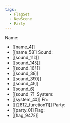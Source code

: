 ```yaml
---
tags:
  - FlagSet
  - NewScene
  - Party
---
```

Name:
- [[name_4]]
- [[name_58]]
Sound:
- [[sound_113]]
- [[sound_143]]
- [[sound_164]]
- [[sound_39]]
- [[sound_390]]
- [[sound_49]]
- [[sound_6]]
- [[sound_7]]
System:
- [[system_40]]
Fn:
- [[t2812_function11]]
Party:
- [[party_0]]
Flag:
- [[flag_9478]]
